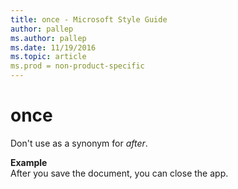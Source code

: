 ```yaml
---
title: once - Microsoft Style Guide
author: pallep
ms.author: pallep
ms.date: 11/19/2016
ms.topic: article
ms.prod = non-product-specific
---
```


# once

Don't use as a synonym for *after*.

**Example**  
After you save the document, you can close the app.
